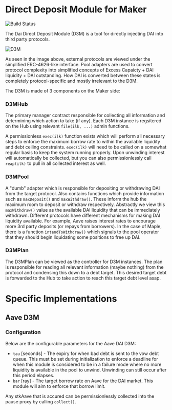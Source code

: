 # Direct Deposit Module for Maker
![Build Status](https://github.com/makerdao/dss-direct-deposit/actions/workflows/.github/workflows/tests.yaml/badge.svg?branch=master)

The Dai Direct Deposit Module (D3M) is a tool for directly injecting DAI into third party protocols.

![D3M](https://imgur.com/c57isMV.png)

As seen in the image above, external protocols are viewed under the simplified ERC-4626-like interface. Pool adapters are used to convert protocol complexity into simplified concepts of Excess Capaicty + DAI liquidity + DAI outstanding. How DAI is converted between these states is completely protocol-specific and mostly irrelevant to the D3M.

The D3M is made of 3 components on the Maker side:

### D3MHub

The primary manager contract responsible for collecting all information and determining which action to take (if any). Each D3M instance is regsitered on the Hub using relevant `file(ilk, ...)` admin functions.

A permissionless `exec(ilk)` function exists which will perform all necessary steps to enforce the maximum borrow rate to within the available liquidity and debt ceiling constraints. `exec(ilk)` will need to be called on a somewhat regular basis to keep the system running properly. Upon unwinding interest will automatically be collected, but you can also permissionlessly call `reap(ilk)` to pull in all collected interest as well.

### D3MPool

A "dumb" adapter which is responsible for depositing or withdrawing DAI from the target protocol. Also contains functions which provide information such as `maxDeposit()` and `maxWithdraw()`. These inform the hub the maximum room to deposit or withdraw respectively. Abstractly we view this `maxWithdraw()` value as the available DAI liquidity that can be immediately withdrawn. Different protocols have different mechanisms for making DAI liquidity available. For example, Aave raises interest rates to encourage more 3rd party deposits (or repays from borrowers). In the case of Maple, there is a function `intendToWithdraw()` which signals to the pool operator that they should begin liquidating some positions to free up DAI.

### D3MPlan

The D3MPlan can be viewed as the controller for D3M instances. The plan is responsible for reading all relevant information (maybe nothing) from the protocol and condensing this down to a debt target. This desired target debt is forwarded to the Hub to take action to reach this target debt level asap.

# Specific Implementations

## Aave D3M

### Configuration

Below are the configurable parameters for the Aave DAI D3M:

- `tau` [seconds] - The expiry for when bad debt is sent to the vow debt queue. This must be set during initialization to enforce a deadline for when this module is considered to be in a failure mode where no more liquidity is available in the pool to unwind. Unwinding can still occur after this period elapses.
- `bar` [ray] - The target borrow rate on Aave for the DAI market. This module will aim to enforce that borrow limit.

Any stkAave that is accured can be permissionlessly collected into the pause proxy by calling `collect()`.

